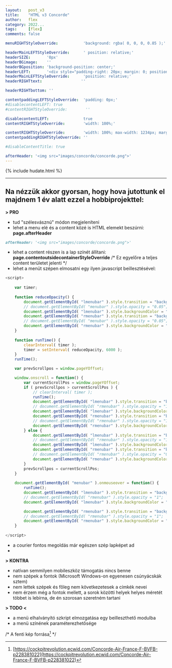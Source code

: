 ```yaml
---
layout:   post_v3
title:    "HTML v3 Concorde"
author:   flex
category: 2022...
tags:     [flex]
comments: false

menuRIGHTStyleOverride:           'background: rgba( 0, 0, 0, 0.85 );'

headerMainLEFTStyleOverride:      ' position: relative;'	
headerSIZE:       '0px'
headerBGimage:    ''
headerBGposition: 'background-position: center;'
headerLEFT:       '<div style="padding-right: 20px; margin: 0; position: absolute; top: 50%; -ms-transform: translateY(-50%); transform: translateY(-50%);"></div>'
headerMainLEFTStyleOverride:      'position: relative;'
headerRIGHTtext:  				 ''

headerRIGHTbottom: ''

contentpaddingLEFTStyleOverride:  'padding: 0px;'
#disablecontentLEFT: true
#contentRIGHTStyleOverride:        ''

disablecontentLEFT:               true
contentRIGHTStyleOverride:        'width: 100%;'

contentRIGHTStyleOverride:        'width: 100%; max-width: 1234px; margin: auto;'
contentpaddingRIGHTStyleOverride: ''

#disableContentTitle: true

afterHeader: '<img src="images/concorde/concorde.png">'
---
```


<link rel="stylesheet" type="text/css" href="css/override_v2_courier.css">

{% include hudate.html %}

<hr>

<style>
	div.highlight { margin-top: .5em; display: inline-block; margin-left: 3%; width: 97%;} 
	pre.highlight { 
		background-color: WhiteSmoke;
		padding: 1rem;
	
		-webkit-box-shadow: 0px 4px 6px rgba(0, 0, 0, 0.50);
		-moz-box-shadow: 0px 4px 6px rgba(0, 0, 0, 0.50);
		box-shadow: 0px 2px 6px rgba(0, 0, 0, 0.50);
	}
</style>

<script>
		
	var timer;	
		
	function reduceOpacity() {
		document.getElementById( "lmenubar" ).style.transition = "background-color 1.5s ease-in";
		// document.getElementById( "menubar" ).style.opacity = "0.05";
		document.getElementById( "lmenubar" ).style.backgroundColor = "white"
		document.getElementById( "rmenubar" ).style.transition = "background-color 1.5s ease-in";
		// document.getElementById( "menubar" ).style.opacity = "0.05";
		document.getElementById( "rmenubar" ).style.backgroundColor = "white"
	}
	
	function runTime() {
		clearInterval( timer );
		timer = setInterval( reduceOpacity, 6000 );
	}
	runTime();

	var prevScrollpos = window.pageYOffset;

	window.onscroll = function() {
		var currentScrollPos = window.pageYOffset;
		if ( prevScrollpos > currentScrollPos ) {
			// clearInterval( timer );
			runTime();
			document.getElementById( "lmenubar" ).style.transition = "background-color 1s ease-in";
			// document.getElementById( "rmenubar" ).style.opacity = "1";
			document.getElementById( "lmenubar" ).style.backgroundColor = "black"
			document.getElementById( "rmenubar" ).style.transition = "background-color 1s ease-in";
			// document.getElementById( "rmenubar" ).style.opacity = "1";
			document.getElementById( "rmenubar" ).style.backgroundColor = "black"
		} else {
			document.getElementById( "lmenubar" ).style.transition = "background-color 1s ease-in";
			// document.getElementById( "rmenubar" ).style.opacity = "1";
			document.getElementById( "lmenubar" ).style.backgroundColor = "white"
			document.getElementById( "rmenubar" ).style.transition = "background-color 1s ease-in";
			// document.getElementById( "rmenubar" ).style.opacity = "0";
			document.getElementById( "rmenubar" ).style.backgroundColor = "white"
		}
		prevScrollpos = currentScrollPos;
	}
	
	document.getElementById( "menubar" ).onmouseover = function() {
		runTime();
		document.getElementById( "lmenubar" ).style.transition = "background-color 0s";
		// document.getElementById( "rmenubar" ).style.opacity = "1";
		document.getElementById( "lmenubar" ).style.backgroundColor = "black"

		document.getElementById( "rmenubar" ).style.transition = "background-color 0s";
		// document.getElementById( "rmenubar" ).style.opacity = "1";
		document.getElementById( "rmenubar" ).style.backgroundColor = "black"
	}
	
</script>

## Na nézzük akkor gyorsan, hogy hova jutottunk el majdnem 1 év alatt ezzel a hobbiprojekttel:

**> PRO**

- tud "szélesvásznú" módon megjeleníteni
- lehet a menu elé és a content közé is HTML elemekt beszúrni: **page.afterHeader**

```md
afterHeader: '<img src="images/concorde/concorde.png">'
```

- lehet a content részen is a lap színét állítani: **page.contentoutsidecontainerStyleOverride**  /*&nbsp;Ez egyelőre a teljes content területet jelenti */
- lehet a menüt szépen elmosatni egy ilyen javascript beillesztésével:

```javascript
<script>
		
	var timer;	
		
	function reduceOpacity() {
		document.getElementById( "lmenubar" ).style.transition = "background-color 1.5s ease-in";
		// document.getElementById( "menubar" ).style.opacity = "0.05";
		document.getElementById( "lmenubar" ).style.backgroundColor = "white"
		document.getElementById( "rmenubar" ).style.transition = "background-color 1.5s ease-in";
		// document.getElementById( "menubar" ).style.opacity = "0.05";
		document.getElementById( "rmenubar" ).style.backgroundColor = "white"
	}
	
	function runTime() {
		clearInterval( timer );
		timer = setInterval( reduceOpacity, 6000 );
	}
	runTime();

	var prevScrollpos = window.pageYOffset;

	window.onscroll = function() {
		var currentScrollPos = window.pageYOffset;
		if ( prevScrollpos > currentScrollPos ) {
			// clearInterval( timer );
			runTime();
			document.getElementById( "lmenubar" ).style.transition = "background-color 1s ease-in";
			// document.getElementById( "rmenubar" ).style.opacity = "1";
			document.getElementById( "lmenubar" ).style.backgroundColor = "black"
			document.getElementById( "rmenubar" ).style.transition = "background-color 1s ease-in";
			// document.getElementById( "rmenubar" ).style.opacity = "1";
			document.getElementById( "rmenubar" ).style.backgroundColor = "black"
		} else {
			document.getElementById( "lmenubar" ).style.transition = "background-color 1s ease-in";
			// document.getElementById( "rmenubar" ).style.opacity = "1";
			document.getElementById( "lmenubar" ).style.backgroundColor = "white"
			document.getElementById( "rmenubar" ).style.transition = "background-color 1s ease-in";
			// document.getElementById( "rmenubar" ).style.opacity = "0";
			document.getElementById( "rmenubar" ).style.backgroundColor = "white"
		}
		prevScrollpos = currentScrollPos;
	}
	
	document.getElementById( "menubar" ).onmouseover = function() {
		runTime();
		document.getElementById( "lmenubar" ).style.transition = "background-color 0s";
		// document.getElementById( "rmenubar" ).style.opacity = "1";
		document.getElementById( "lmenubar" ).style.backgroundColor = "black"

		document.getElementById( "rmenubar" ).style.transition = "background-color 0s";
		// document.getElementById( "rmenubar" ).style.opacity = "1";
		document.getElementById( "rmenubar" ).style.backgroundColor = "black"
	}
	
</script>
```

- a courier fontos megoldás már egészen szép lapképet ad
- 

**> KONTRA**

- natívan semmilyen mobileszköz támogatás nincs benne
- nem szépek a fontok (Microsoft Windows-on egyenesen csúnyácskák sztem)
- nem lettek szépek és főleg nem következetesek a címkék nevei
- nem érzem még a fontok mellett, a sorok közötti helyek helyes méretét többet is lebírna, de én szorosan szeretném tartani 

**> TODO <**

- a menü elhalványító szkript elmozgatása egy beilleszthető modulba
- a menü színének paraméterezhetősége

/* A fenti kép forrása[^1] */

[^1]: [https://cockpitrevolution.ecwid.com/Concorde-Air-France-F-BVFB-p228381022](https://cockpitrevolution.ecwid.com/Concorde-Air-France-F-BVFB-p228381022)